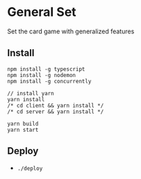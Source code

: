 # General Set
Set the card game with generalized features

## Install
```
npm install -g typescript
npm install -g nodemon
npm install -g concurrently

// install yarn
yarn install
/* cd client && yarn install */
/* cd server && yarn install */

yarn build
yarn start
```

## Deploy
- `./deploy`
